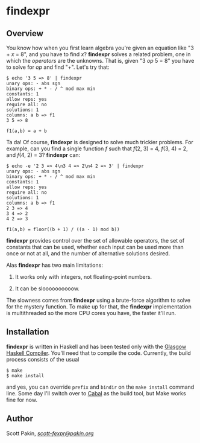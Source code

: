 findexpr
========

Overview
--------

You know how when you first learn algebra you're given an equation like "3 + _x_ = 8", and you have to find _x_?  **findexpr** solves a related problem, one in which the _operators_ are the unknowns.  That is, given "3 _op_ 5 = 8" you have to solve for _op_ and find "+".  Let's try that:

    $ echo '3 5 => 8' | findexpr
    unary ops: - abs sgn
    binary ops: + * - / ^ mod max min
    constants: 1
    allow reps: yes
    require all: no
    solutions: 1
    columns: a b => f1
    3 5 => 8

    f1(a,b) = a + b

Ta da!  Of course, **findexpr** is designed to solve much trickier problems.  For example, can you find a single function _f_ such that _f_(2, 3) = 4, _f_(3, 4) = 2, and _f_(4, 2) = 3?  **findexpr** can:

    $ echo -e '2 3 => 4\n3 4 => 2\n4 2 => 3' | findexpr
    unary ops: - abs sgn
    binary ops: + * - / ^ mod max min
    constants: 1
    allow reps: yes
    require all: no
    solutions: 1
    columns: a b => f1
    2 3 => 4
    3 4 => 2
    4 2 => 3

    f1(a,b) = floor((b + 1) / ((a - 1) mod b))

**findexpr** provides control over the set of allowable operators, the set of constants that can be used, whether each input can be used more than once or not at all, and the number of alternative solutions desired.

Alas **findexpr** has two main limitations:

1. It works only with integers, not floating-point numbers.

2. It can be sloooooooooow.

The slowness comes from **findexpr** using a brute-force algorithm to solve for the mystery function.  To make up for that, the **findexpr** implementation is multithreaded so the more CPU cores you have, the faster it'll run.

Installation
------------

**findexpr** is written in Haskell and has been tested only with the [Glasgow Haskell Compiler](http://www.haskell.org/ghc/).  You'll need that to compile the code.  Currently, the build process consists of the usual

    $ make
    $ make install

and yes, you can override `prefix` and `bindir` on the `make install` command line.  Some day I'll switch over to [Cabal](http://www.haskell.org/cabal/) as the build tool, but Make works fine for now.

Author
------

Scott Pakin, *scott-fexpr@pakin.org*

